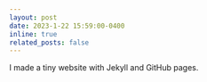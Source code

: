 ```yaml
---
layout: post
date: 2023-1-22 15:59:00-0400
inline: true
related_posts: false
---
```


I made a tiny website with Jekyll and GitHub pages. 

